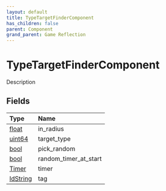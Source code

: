 ```yaml
---
layout: default
title: TypeTargetFinderComponent
has_children: false
parent: Component
grand_parent: Game Reflection
---
```

# TypeTargetFinderComponent
Description 

## Fields
| Type | Name |
|:-------------|:--------------|
| [float](/game-reflection/components/float.md) | in_radius |
| [uint64](/game-reflection/components/uint64.md) | target_type |
| [bool](/game-reflection/components/bool.md) | pick_random |
| [bool](/game-reflection/components/bool.md) | random_timer_at_start |
| [Timer](/game-reflection/classes/timer.md) | timer |
| [IdString](/game-reflection/components/id_string.md) | tag |
